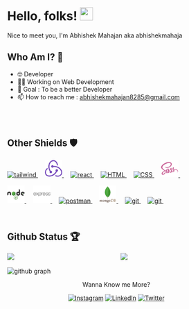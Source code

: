# Hello, folks! <img src="https://raw.githubusercontent.com/MartinHeinz/MartinHeinz/master/wave.gif" width="30px" height="30px">

Nice to meet you, I'm Abhishek Mahajan aka abhishekmahaja

## Who Am I? 🤠

- 🤓 Developer
- 👩‍💻 Working on Web Development
- 🎯 Goal : To be a better Developer
- 📫 How to reach me : [abhishekmahajan8285@gmail.com](abhishekmahajan8285@gmail.com)

<br>

<!-- ## My Weapons 🌟

![Top Langs](https://github-readme-stats.vercel.app/api/top-langs/?username=abhishekmahaja&theme=react) -->

<br>

## Other Shields 🛡

<p align="left">
    <a href="https://tailwindcss.com/" target="_blank" rel="noreferrer"> <img src="https://www.vectorlogo.zone/logos/tailwindcss/tailwindcss-icon.svg" alt="tailwind" width="40" height="40"/> </a> &nbsp; &nbsp;
    <a href="https://redux.js.org" target="_blank" rel="noreferrer"> <img src="https://raw.githubusercontent.com/devicons/devicon/master/icons/redux/redux-original.svg" alt="redux" width="40" height="40"/> </a> &nbsp; &nbsp;
    <a href="https://react.dev/" target="_blank" rel="noreferrer"> <img src="https://www.vectorlogo.zone/logos/reactjs/reactjs-icon.svg" alt="react" width="40" height="40"/> </a> &nbsp; &nbsp;
    <a href="https://www.w3schools.com/html/" target="_blank" rel="noreferrer"> <img src="https://upload.wikimedia.org/wikipedia/commons/archive/6/61/20110920154916%21HTML5_logo_and_wordmark.svg" alt="HTML" width="40" height="40"/> </a> &nbsp; &nbsp;
    <a href="https://www.w3schools.com/css/" target="_blank" rel="noreferrer"> <img src="https://upload.wikimedia.org/wikipedia/commons/d/d5/CSS3_logo_and_wordmark.svg" alt="CSS" width="40" height="40"/> </a> &nbsp; &nbsp;
    <a href="https://sass-lang.com" target="_blank" rel="noreferrer"> <img src="https://raw.githubusercontent.com/devicons/devicon/master/icons/sass/sass-original.svg" alt="sass" width="40" height="40"/> </a> &nbsp; &nbsp;
    <br />
    <br />
    <a href="https://nodejs.org" target="_blank" rel="noreferrer"> <img src="https://raw.githubusercontent.com/devicons/devicon/master/icons/nodejs/nodejs-original-wordmark.svg" alt="nodejs" width="40" height="40"/> </a> &nbsp; &nbsp;
    <a href="https://expressjs.com" target="_blank" rel="noreferrer"> <img src="https://raw.githubusercontent.com/devicons/devicon/master/icons/express/express-original-wordmark.svg" alt="express" width="40" height="40"/> </a> &nbsp; &nbsp;
    <a href="https://postman.com" target="_blank" rel="noreferrer"> <img src="https://www.vectorlogo.zone/logos/getpostman/getpostman-icon.svg" alt="postman" width="40" height="40"/> </a> &nbsp; &nbsp;
    <a href="https://www.mongodb.com/" target="_blank" rel="noreferrer"> <img src="https://raw.githubusercontent.com/devicons/devicon/master/icons/mongodb/mongodb-original-wordmark.svg" alt="mongodb" width="40" height="40"/> </a> &nbsp; &nbsp;
    <a href="https://git-scm.com/" target="_blank" rel="noreferrer"> <img src="https://www.vectorlogo.zone/logos/git-scm/git-scm-icon.svg" alt="git" width="40" height="40"/> </a> &nbsp; &nbsp;
    <a href="https://en.cppreference.com/w/" target="_blank" rel="noreferrer"> <img src="https://www.cdnlogo.com/logos/c/76/c.svg" alt="git" width="40" height="40"/> </a> &nbsp; &nbsp;
</p>

<br>

## Github Status 🏆

<img  src="https://github-stats-lemon.vercel.app/api?username=abhishekmahaja&show_icons=true&hide_border=true&theme=react" width="48%" align="right" >
<img  src="https://github-readme-streak-stats.herokuapp.com/?user=abhishekmahaja&theme=react" width="48%" >
<br>

![github graph](https://github-readme-activity-graph.vercel.app/graph?username=abhishekmahaja&theme=react-dark)
<br>

<p align="center">Wanna Know me More?</p>

<p align="center">

<a href="https://www.instagram.com/abhi_mahajan_100/" target="_blank" rel="noreferrer">
<img src="https://img.shields.io/badge/-Instagram-%23eb13a5" alt="Instagram" /></a>

<a href="https://www.linkedin.com/in/abhi-mahajan-451227241/" target="_blank" rel="noreferrer">
<img src="https://img.shields.io/badge/-LinkedIn-%233781da" alt="LinkedIn"/></a>

<a href="https://x.com/AbhiMahajan_001" target="_blank" rel="noreferrer">
<img src="https://img.shields.io/badge/-Twitter-%233781da" alt="Twitter"/></a>

</p>
